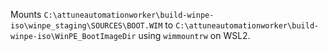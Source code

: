Mounts `C:\attuneautomationworker\build-winpe-iso\winpe_staging\SOURCES\BOOT.WIM` to `C:\attuneautomationworker\build-winpe-iso\WinPE_BootImageDir` using `wimmountrw` on WSL2.